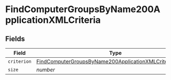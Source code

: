 # FindComputerGroupsByName200ApplicationXMLCriteria


## Fields

| Field                                                                                                                                               | Type                                                                                                                                                | Required                                                                                                                                            | Description                                                                                                                                         | Example                                                                                                                                             |
| --------------------------------------------------------------------------------------------------------------------------------------------------- | --------------------------------------------------------------------------------------------------------------------------------------------------- | --------------------------------------------------------------------------------------------------------------------------------------------------- | --------------------------------------------------------------------------------------------------------------------------------------------------- | --------------------------------------------------------------------------------------------------------------------------------------------------- |
| `criterion`                                                                                                                                         | [FindComputerGroupsByName200ApplicationXMLCriteriaCriterion](../../models/operations/findcomputergroupsbyname200applicationxmlcriteriacriterion.md) | :heavy_minus_sign:                                                                                                                                  | N/A                                                                                                                                                 |                                                                                                                                                     |
| `size`                                                                                                                                              | *number*                                                                                                                                            | :heavy_minus_sign:                                                                                                                                  | N/A                                                                                                                                                 | 1                                                                                                                                                   |